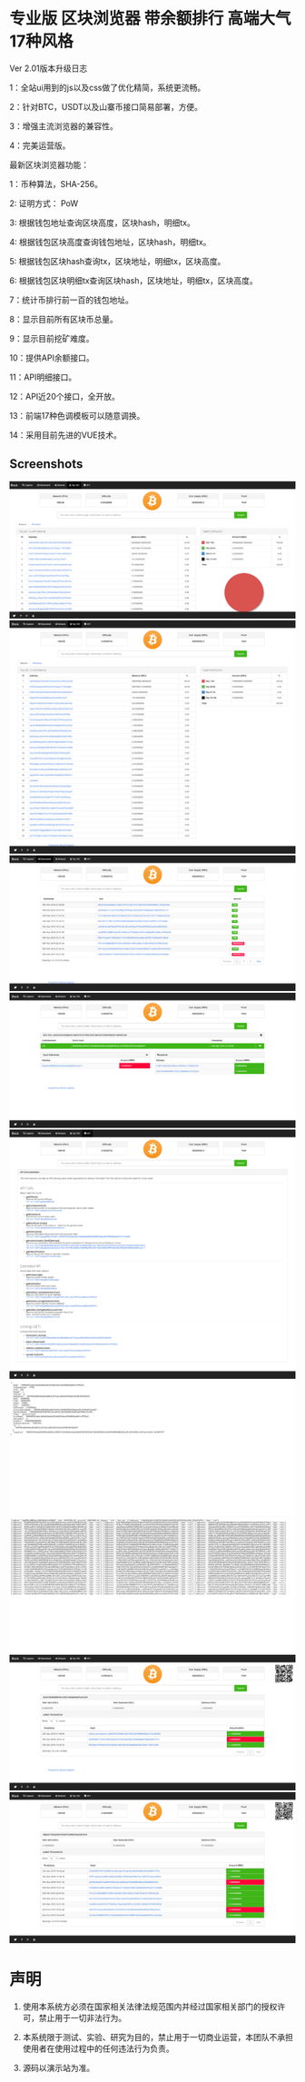 # 专业版 区块浏览器 带余额排行 高端大气 17种风格


Ver 2.01版本升级日志

1：全站ui用到的js以及css做了优化精简，系统更流畅。

2：针对BTC，USDT以及山寨币接口简易部署，方便。

3：增强主流浏览器的兼容性。

4：完美运营版。


最新区块浏览器功能：

1：币种算法，SHA-256。

2:   证明方式： PoW

3:   根据钱包地址查询区块高度，区块hash，明细tx。

4:   根据钱包区块高度查询钱包地址，区块hash，明细tx。

5:   根据钱包区块hash查询tx，区块地址，明细tx，区块高度。

6:   根据钱包区块明细tx查询区块hash，区块地址，明细tx，区块高度。

7：统计币排行前一百的钱包地址。

8：显示目前所有区块币总量。

9：显示目前挖矿难度。

10：提供API余额接口。

11：API明细接口。

12：API近20个接口，全开放。

13：前端17种色调模板可以随意调换。

14：采用目前先进的VUE技术。


## Screenshots
![1](imgs/01.png)
![2](imgs/02.png)
![3](imgs/03.png)
![4](imgs/04.png)
![5](imgs/05.png)
![6](imgs/06.png)
![7](imgs/07.png)
![8](imgs/08.png)
![9](imgs/09.png)





# 声明

1. 使用本系统方必须在国家相关法律法规范围内并经过国家相关部门的授权许可，禁止用于一切非法行为。

2. 本系统限于测试、实验、研究为目的，禁止用于一切商业运营，本团队不承担使用者在使用过程中的任何违法行为负责。

3. 源码以演示站为准。

